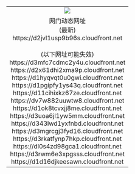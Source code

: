 ﻿<table>
  <tr></tr>
  <tr><td colspan=2 align=center><img src="https://d2jvl1usp9b96s.cloudfront.net/Up/oGate.jpg" /></td></tr>
  <tr><td colspan=2 align=center>网门动态网址<br/>(最新)
<br>https://d2jvl1usp9b96s.cloudfront.net
<br/><br/>(以下网址可能失效)
<br>https://d3mfc7cdmc2y4u.cloudfront.net
<br>https://d2x61dhi2xma9p.cloudfront.net
<br>https://d1hyqvqt0u0gwi.cloudfront.net
<br>https://d1pgipfy1ys43q.cloudfront.net
<br>https://d11cihixkz67ze.cloudfront.net
<br>https://dv7w882uuwtw8.cloudfront.net
<br>https://d1ok8tcvxjj8me.cloudfront.net
<br>https://d3uoa6jl1yw5mm.cloudfront.net
<br>https://d343lwd1yxfnbd.cloudfront.net
<br>https://d3mgrcgj3fyd16.cloudfront.net
<br>https://d3rkatfynp7hkp.cloudfront.net
<br>https://dl0s4zd98gca1.cloudfront.net
<br>https://d3rwm6e3xpgsss.cloudfront.net
<br>https://d1d16djkeesawn.cloudfront.net
    </td>
  </tr>
</table>

